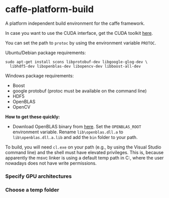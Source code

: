 # caffe-platform-build
A platform independent build environment for the caffe framework.

In case you want to use the CUDA interface, get the CUDA toolkit
[here](https://developer.nvidia.com/cuda-downloads).

You can set the path to `protoc` by using the environment variable
`PROTOC`.

Ubuntu/Debian package requirements:

    sudo apt-get install scons libprotobuf-dev libgoogle-glog-dev \
      libhdf5-dev libopenblas-dev libopencv-dev libboost-all-dev


Windows package requirements:

* Boost
* google protobuf (protoc must be available on the command line)
* HDF5
* OpenBLAS
* OpenCV

__How to get these quickly:__

* Download OpenBLAS binary from [here](http://www.openblas.net/). Set the
`OPENBLAS_ROOT` environment variable. Rename `lib\openblas.dll.a` to
`lib\openblas.dll.a.lib` and add the `bin` folder to your path.

To build, you will need `cl.exe` on your path (e.g., by using the
Visual Studio command line) and the shell must have elevated
privileges. This is, because apparently the msvc linker is using
a default temp path in C:\, where the user nowadays does not
have write permissions.

### Specify GPU architectures

### Choose a temp folder
